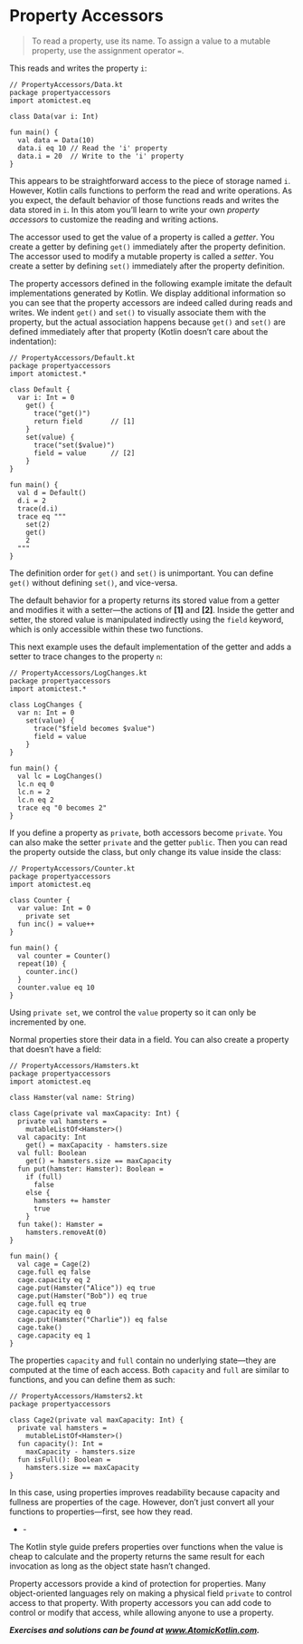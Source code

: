 # Property Accessors

> To read a property, use its name. To assign a value to a mutable property, use the assignment operator `=`.

This reads and writes the property `i`:

```
// PropertyAccessors/Data.kt
package propertyaccessors
import atomictest.eq

class Data(var i: Int)

fun main() {
  val data = Data(10)
  data.i eq 10 // Read the 'i' property
  data.i = 20  // Write to the 'i' property
}
```

This appears to be straightforward access to the piece of storage named `i`. However, Kotlin calls functions to perform the read and write operations. As you expect, the default behavior of those functions reads and writes the data stored in `i`. In this atom you’ll learn to write your own *property accessors* to customize the reading and writing actions.

The accessor used to get the value of a property is called a *getter*. You create a getter by defining `get()` immediately after the property definition. The accessor used to modify a mutable property is called a *setter*. You create a setter by defining `set()` immediately after the property definition.

The property accessors defined in the following example imitate the default implementations generated by Kotlin. We display additional information so you can see that the property accessors are indeed called during reads and writes. We indent `get()` and `set()` to visually associate them with the property, but the actual association happens because `get()` and `set()` are defined immediately after that property (Kotlin doesn’t care about the indentation):

```
// PropertyAccessors/Default.kt
package propertyaccessors
import atomictest.*

class Default {
  var i: Int = 0
    get() {
      trace("get()")
      return field       // [1]
    }
    set(value) {
      trace("set($value)")
      field = value      // [2]
    }
}

fun main() {
  val d = Default()
  d.i = 2
  trace(d.i)
  trace eq """
    set(2)
    get()
    2
  """
}
```

The definition order for `get()` and `set()` is unimportant. You can define `get()` without defining `set()`, and vice-versa.

The default behavior for a property returns its stored value from a getter and modifies it with a setter—the actions of **[1]** and **[2]**. Inside the getter and setter, the stored value is manipulated indirectly using the `field` keyword, which is only accessible within these two functions.

This next example uses the default implementation of the getter and adds a setter to trace changes to the property `n`:

```
// PropertyAccessors/LogChanges.kt
package propertyaccessors
import atomictest.*

class LogChanges {
  var n: Int = 0
    set(value) {
      trace("$field becomes $value")
      field = value
    }
}

fun main() {
  val lc = LogChanges()
  lc.n eq 0
  lc.n = 2
  lc.n eq 2
  trace eq "0 becomes 2"
}
```

If you define a property as `private`, both accessors become `private`. You can also make the setter `private` and the getter `public`. Then you can read the property outside the class, but only change its value inside the class:

```
// PropertyAccessors/Counter.kt
package propertyaccessors
import atomictest.eq

class Counter {
  var value: Int = 0
    private set
  fun inc() = value++
}

fun main() {
  val counter = Counter()
  repeat(10) {
    counter.inc()
  }
  counter.value eq 10
}
```

Using `private set`, we control the `value` property so it can only be incremented by one.

Normal properties store their data in a field. You can also create a property that doesn’t have a field:

```
// PropertyAccessors/Hamsters.kt
package propertyaccessors
import atomictest.eq

class Hamster(val name: String)

class Cage(private val maxCapacity: Int) {
  private val hamsters =
    mutableListOf<Hamster>()
  val capacity: Int
    get() = maxCapacity - hamsters.size
  val full: Boolean
    get() = hamsters.size == maxCapacity
  fun put(hamster: Hamster): Boolean =
    if (full)
      false
    else {
      hamsters += hamster
      true
    }
  fun take(): Hamster =
    hamsters.removeAt(0)
}

fun main() {
  val cage = Cage(2)
  cage.full eq false
  cage.capacity eq 2
  cage.put(Hamster("Alice")) eq true
  cage.put(Hamster("Bob")) eq true
  cage.full eq true
  cage.capacity eq 0
  cage.put(Hamster("Charlie")) eq false
  cage.take()
  cage.capacity eq 1
}
```

The properties `capacity` and `full` contain no underlying state—they are computed at the time of each access. Both `capacity` and `full` are similar to functions, and you can define them as such:

```
// PropertyAccessors/Hamsters2.kt
package propertyaccessors

class Cage2(private val maxCapacity: Int) {
  private val hamsters =
    mutableListOf<Hamster>()
  fun capacity(): Int =
    maxCapacity - hamsters.size
  fun isFull(): Boolean =
    hamsters.size == maxCapacity
}
```

In this case, using properties improves readability because capacity and fullness are properties of the cage. However, don’t just convert all your functions to properties—first, see how they read.

- \-

The Kotlin style guide prefers properties over functions when the value is cheap to calculate and the property returns the same result for each invocation as long as the object state hasn’t changed.

Property accessors provide a kind of protection for properties. Many object-oriented languages rely on making a physical field `private` to control access to that property. With property accessors you can add code to control or modify that access, while allowing anyone to use a property.

***Exercises and solutions can be found at www.AtomicKotlin.com.***